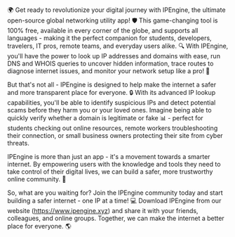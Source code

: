 🌍 Get ready to revolutionize your digital journey with IPEngine, the ultimate open-source global networking utility app! 🛡️ This game-changing tool is 100% free, available in every corner of the globe, and supports all languages - making it the perfect companion for students, developers, travelers, IT pros, remote teams, and everyday users alike. 🔍 With IPEngine, you'll have the power to look up IP addresses and domains with ease, run DNS and WHOIS queries to uncover hidden information, trace routes to diagnose internet issues, and monitor your network setup like a pro! 📡

But that's not all - IPEngine is designed to help make the internet a safer and more transparent place for everyone. 🔒 With its advanced IP lookup capabilities, you'll be able to identify suspicious IPs and detect potential scams before they harm you or your loved ones. Imagine being able to quickly verify whether a domain is legitimate or fake 📊 - perfect for students checking out online resources, remote workers troubleshooting their connection, or small business owners protecting their site from cyber threats.

IPEngine is more than just an app - it's a movement towards a smarter internet. By empowering users with the knowledge and tools they need to take control of their digital lives, we can build a safer, more trustworthy online community. 🌟

So, what are you waiting for? Join the IPEngine community today and start building a safer internet - one IP at a time! 💻 Download IPEngine from our website (https://www.ipengine.xyz) and share it with your friends, colleagues, and online groups. Together, we can make the internet a better place for everyone. 🌎
